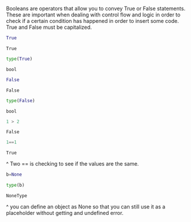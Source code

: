 Booleans are operators that allow you to convey True or False statements. These are important when dealing with control flow and logic in order to check if a certain condition has happened in order to insert some code. True and False must be capitalized.


```python
True
```




    True




```python
type(True)
```




    bool




```python
False
```




    False




```python
type(False)
```




    bool




```python
1 > 2
```




    False




```python
1==1
```




    True



^ Two == is checking to see if the values are the same.


```python
b=None
```


```python
type(b)
```




    NoneType



^ you can define an object as None so that you can still use it as a placeholder without getting and undefined error.


```python

```
